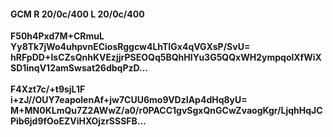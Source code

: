 #### GCM R 20/0c/400 L 20/0c/400
**F50h4Pxd7M+CRmuL**<br/>**Yy8Tk7jWo4uhpvnECiosRggcw4LhTIGx4qVGXsP/SvU=**<br/>**hRFpDD+IsCZsQnhKVEzjjrPSEOQq5BQhHIYu3G5QQxWH2ympqolXfWiXSD1inqV12amSwsat26dbqPzD...**<br/><br/>
**F4Xzt7c/+t9sjL1F**<br/>**i+zJ//OUY7eapolenAf+jw7CUU6mo9VDzIAp4dHq8yU=**<br/>**M+MN0KLmQu7Z2AWwZ/a0/r0PACC1gvSgxQnGCwZvaogKgr/LjqhHqJCPib6jd9fOoEZViHXOjzrSSSFB...**